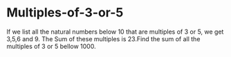 ﻿# Multiples-of-3-or-5
If we list all the natural numbers below 10 that are multiples of 3 or 5, we get 3,5,6 and 9. The Sum of these multiples is 23.Find the sum of all the multiples of 3 or 5 bellow 1000.
